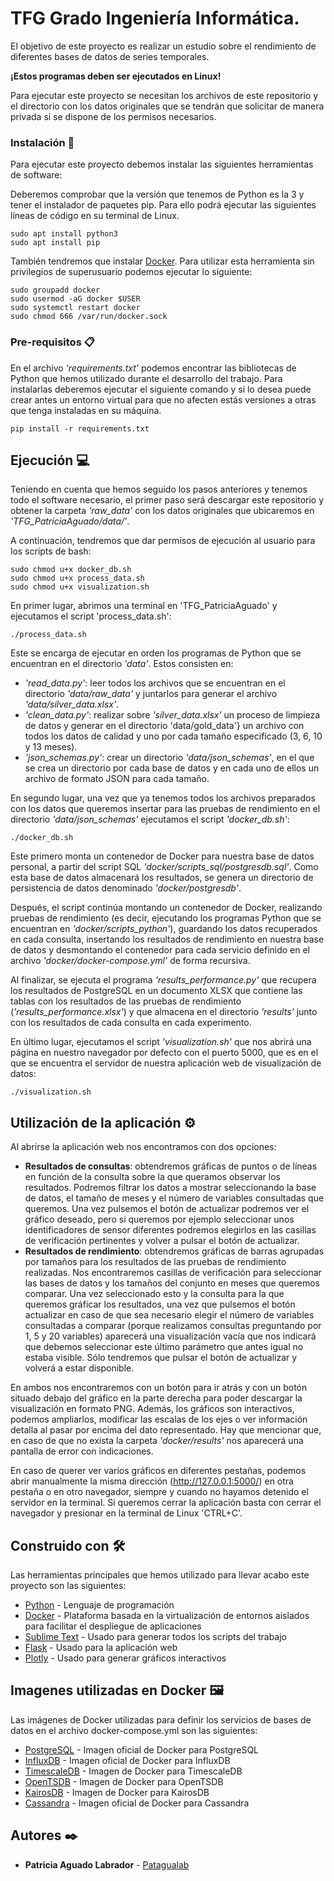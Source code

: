 # TFG Grado Ingeniería Informática.

El objetivo de este proyecto es realizar un estudio sobre el rendimiento de diferentes bases de datos de series temporales.

**¡Estos programas deben ser ejecutados en Linux!**

Para ejecutar este proyecto se necesitan los archivos de este repositorio y el directorio con los datos originales que se tendrán que solicitar de manera privada si se dispone de los permisos necesarios.

### Instalación 🔧

Para ejecutar este proyecto debemos instalar las siguientes herramientas de software:

Deberemos comprobar que la versión que tenemos de Python es la 3 y tener el instalador de paquetes pip. Para ello podrá ejecutar las siguientes líneas de código en su terminal de Linux.
```
sudo apt install python3
sudo apt install pip
```
También tendremos que instalar [Docker](https://docs.docker.com/engine/install/ubuntu/). Para utilizar esta herramienta sin privilegios de superusuario podemos ejecutar lo siguiente:

```
sudo groupadd docker
sudo usermod -aG docker $USER
sudo systemctl restart docker
sudo chmod 666 /var/run/docker.sock
```

### Pre-requisitos 📋

En el archivo *'requirements.txt'* podemos encontrar las bibliotecas de Python que hemos utilizado durante el desarrollo del trabajo. Para instalarlas deberemos ejecutar el siguiente comando y si lo desea puede crear antes un entorno virtual para que no afecten estás versiones a otras que tenga instaladas en su máquina.

```
pip install -r requirements.txt
```
## Ejecución 💻

Teniendo en cuenta que hemos seguido los pasos anteriores y tenemos todo el software necesario, el primer paso será descargar este repositorio y obtener la carpeta *'raw_data'* con los datos originales que ubicaremos en *'TFG_PatriciaAguado/data/'*.

A continuación, tendremos que dar permisos de ejecución al usuario para los scripts de bash:

```
sudo chmod u+x docker_db.sh
sudo chmod u+x process_data.sh
sudo chmod u+x visualization.sh
```
En primer lugar, abrimos una terminal en 'TFG_PatriciaAguado' y ejecutamos el script 'process_data.sh':
```
./process_data.sh
```
Este se encarga de ejecutar en orden los programas de Python que se encuentran en el directorio *'data'*. Estos consisten en:
* *'read_data.py'*: leer todos los archivos que se encuentran en el directorio *'data/raw_data'* y juntarlos para generar el archivo *'data/silver_data.xlsx'*.
* *'clean_data.py'*: realizar sobre *'silver_data.xlsx'* un proceso de limpieza de datos y generar en el directorio 'data/gold_data'} un archivo con todos los datos de calidad y uno por cada tamaño especificado (3, 6, 10 y 13 meses).
* *'json_schemas.py'*: crear un directorio *'data/json_schemas'*, en el que se crea un directorio por cada base de datos y en cada uno de ellos un archivo de formato JSON para cada tamaño.
  
En segundo lugar, una vez que ya tenemos todos los archivos preparados con los datos que queremos insertar para las pruebas de rendimiento en el directorio *'data/json_schemas'* ejecutamos el script *'docker_db.sh'*:
```
./docker_db.sh
```
Este primero monta un contenedor de Docker para nuestra base de datos personal, a partir del script SQL *'docker/scripts_sql/postgresdb.sql'*. Como esta base de datos almacenará los resultados, se genera un directorio de persistencia de datos denominado *'docker/postgresdb'*.

Después, el script continúa montando un contenedor de Docker, realizando pruebas de rendimiento (es decir, ejecutando los programas Python que se encuentran en *'docker/scripts_python'*), guardando los datos recuperados en cada consulta, insertando los resultados de rendimiento en nuestra base de datos y desmontando el contenedor para cada servicio definido en el archivo *'docker/docker-compose.yml'* de forma recursiva.

Al finalizar, se ejecuta el programa *'results_performance.py'* que recupera los resultados de PostgreSQL en un documento XLSX que contiene las tablas con los resultados de las pruebas de rendimiento (*'results_performance.xlsx'*) y que almacena en el directorio *'results'* junto con los resultados de cada consulta en cada experimento.

En último lugar, ejecutamos el script *'visualization.sh'* que nos abrirá una página en nuestro navegador por defecto con el puerto 5000, que es en el que se encuentra el servidor de nuestra aplicación web de visualización de datos:
```
./visualization.sh
```

## Utilización de la aplicación ⚙️
Al abrirse la aplicación web nos encontramos con dos opciones:
* **Resultados de consultas**: obtendremos gráficas de puntos o de líneas en función de la consulta sobre la que queramos observar los resultados. Podremos filtrar los datos a mostrar seleccionando la base de datos, el tamaño de meses y el número de variables consultadas que queremos. Una vez pulsemos el botón de actualizar podremos ver el gráfico deseado, pero si queremos por ejemplo seleccionar unos identificadores de sensor diferentes podremos elegirlos en las casillas de verificación pertinentes y volver a pulsar el botón de actualizar.
* **Resultados de rendimiento**: obtendremos gráficas de barras agrupadas por tamaños para los resultados de las pruebas de rendimiento realizadas. Nos encontraremos casillas de verificación para seleccionar las bases de datos y los tamaños del conjunto en meses que queremos comparar. Una vez seleccionado esto y la consulta para la que queremos gráficar los resultados, una vez que pulsemos el botón actualizar en caso de que sea necesario elegir el número de variables consultadas a comparar (porque realizamos consultas preguntando por 1, 5 y 20 variables) aparecerá una visualización vacía que nos indicará que debemos seleccionar este último parámetro que antes igual no estaba visible. Sólo tendremos que pulsar el botón de actualizar y volverá a estar disponible.

En ambos nos encontraremos con un botón para ir atrás y con un botón situado debajo del gráfico en la parte derecha para poder descargar la visualización en formato PNG. Además, los gráficos son interactivos, podemos ampliarlos, modificar las escalas de los ejes o ver información detalla al pasar por encima del dato representado.
Hay que mencionar que, en caso de que no exista la carpeta *'docker/results'* nos aparecerá una pantalla de error con indicaciones.

En caso de querer ver varios gráficos en diferentes pestañas, podemos abrir manualmente la misma dirección (http://127.0.0.1:5000/) en otra pestaña o en otro navegador, siempre y cuando no hayamos detenido el servidor en la terminal. Si queremos cerrar la aplicación basta con cerrar el navegador y presionar en la terminal de Linux 'CTRL+C'.

## Construido con 🛠️

Las herramientas principales que hemos utilizado para llevar acabo este proyecto son las siguientes:

* [Python](https://www.python.org/) - Lenguaje de programación
* [Docker](https://www.docker.com/) - Plataforma basada en la virtualización de entornos aislados para facilitar el despliegue de aplicaciones
* [Sublime Text](https://www.sublimetext.com/) - Usado para generar todos los scripts del trabajo
* [Flask](https://flask.palletsprojects.com/en/3.0.x/) - Usado para la aplicación web
* [Plotly](https://plotly.com/python/) - Usado para generar gráficos interactivos 

## Imagenes utilizadas en Docker 🖼️

Las imágenes de Docker utilizadas para definir los servicios de bases de datos en el archivo docker-compose.yml son las siguientes:

* [PostgreSQL](https://hub.docker.com/_/postgres) - Imagen oficial de Docker para PostgreSQL
* [InfluxDB](https://hub.docker.com/_/influxdb) - Imagen oficial de Docker para InfluxDB
* [TimescaleDB](https://hub.docker.com/r/timescale/timescaledb) - Imagen de Docker para TimescaleDB
* [OpenTSDB](https://hub.docker.com/r/petergrace/opentsdb-docker) - Imagen de Docker para OpenTSDB
* [KairosDB](https://hub.docker.com/r/elastisys/kairosdb) - Imagen de Docker para KairosDB
* [Cassandra](https://hub.docker.com/_/cassandra) - Imagen oficial de Docker para Cassandra

## Autores ✒️

* **Patricia Aguado Labrador** - [Patagualab](https://github.com/Patagualab)
